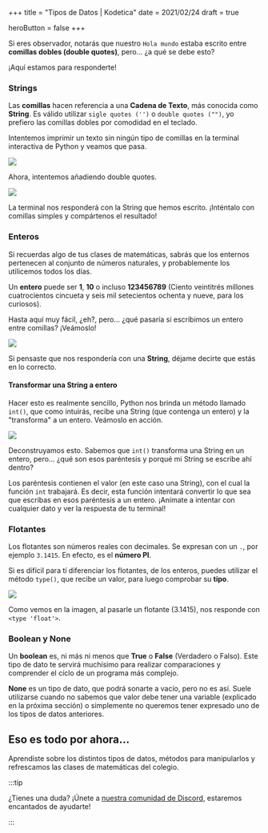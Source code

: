 +++
title = "Tipos de Datos | Kodetica"
date = 2021/02/24
draft = true

heroButton = false
+++

Si eres observador, notarás que nuestro `Hola mundo` estaba escrito entre **comillas dobles (double quotes)**, pero... ¿a qué se debe esto?

¡Aquí estamos para responderte!

### Strings

Las **comillas** hacen referencia a una **Cadena de Texto**, más conocida como **String**. Es válido utilizar `sigle quotes ('')` o `double quotes ("")`, yo prefiero las comillas dobles por comodidad en el teclado.

Intentemos imprimir un texto sin ningún tipo de comillas en la terminal interactiva de Python y veamos que pasa.


![](https://i.imgur.com/bXVWh0n.png)

Ahora, intentemos añadiendo double quotes.

![](https://i.imgur.com/KgQY0yi.png)

La terminal nos responderá con la String que hemos escrito. ¡Inténtalo con comillas simples y compártenos el resultado!

### Enteros

Si recuerdas algo de tus clases de matemáticas, sabrás que los enternos pertenecen al conjunto de números naturales, y probablemente los utilicemos todos los días.

Un **entero** puede ser **1**, **10** o incluso **123456789** (Ciento veintitrés millones cuatrocientos cincueta y seis mil setecientos ochenta y nueve, para los curiosos).

Hasta aquí muy fácil, ¿eh?, pero... ¿qué pasaría si escribimos un entero entre comillas? ¡Veámoslo!

![](https://i.imgur.com/N6SofXq.png)

Si pensaste que nos respondería con una **String**, déjame decirte que estás en lo correcto.

#### Transformar una String a entero

Hacer esto es realmente sencillo, Python nos brinda un método llamado `int()`, que como intuirás, recibe una String (que contenga un entero) y la "transforma" a un entero. Veámoslo en acción.

![](https://i.imgur.com/rzivi2v.png)

Deconstruyamos esto. Sabemos que `int()` transforma una String en un entero, pero... ¿qué son esos paréntesis y porqué mi String se escribe ahí dentro?

Los paréntesis contienen el valor (en este caso una String), con el cual la función `int` trabajará. Es decir, esta función intentará convertir lo que sea que escribas en esos paréntesis a un entero. ¡Anímate a intentar con cualquier dato y ver la respuesta de tu terminal!

### Flotantes

Los flotantes son números reales con decimales. Se expresan con un `.`, por ejemplo `3.1415`. En efecto, es el **número PI**.

Si es difícil para tí diferenciar los flotantes, de los enteros, puedes utilizar el método `type()`, que recibe un valor, para luego comprobar su **tipo**.

![](https://i.imgur.com/bL4bGwn.png)

Como vemos en la imagen, al pasarle un flotante (3.1415), nos responde con `<type 'float'>`.

### Boolean y None

Un **boolean** es, ni más ni menos que **True** o **False** (Verdadero o Falso). Este tipo de dato te servirá muchísimo para realizar comparaciones y comprender el cíclo de un programa más complejo.

**None** es un tipo de dato, que podrá sonarte a vacío, pero no es así. Suele utilizarse cuando no sabemos que valor debe tener una variable (explicado en la próxima sección) o simplemente no queremos tener expresado uno de los tipos de datos anteriores.

## Eso es todo por ahora...

Aprendiste sobre los distintos tipos de datos, métodos para manipularlos y refrescamos las clases de matemáticas del colegio.

:::tip

¿Tienes una duda? ¡Únete a [nuestra comunidad de Discord](https://discord.gg/Q3vcJcwDR5), estaremos encantados de ayudarte!

:::

